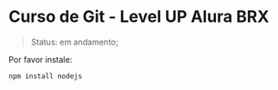 <h1> Curso de Git - Level UP Alura BRX </h1>

> Status: em andamento;

Por favor instale:

```
npm install nodejs
```
